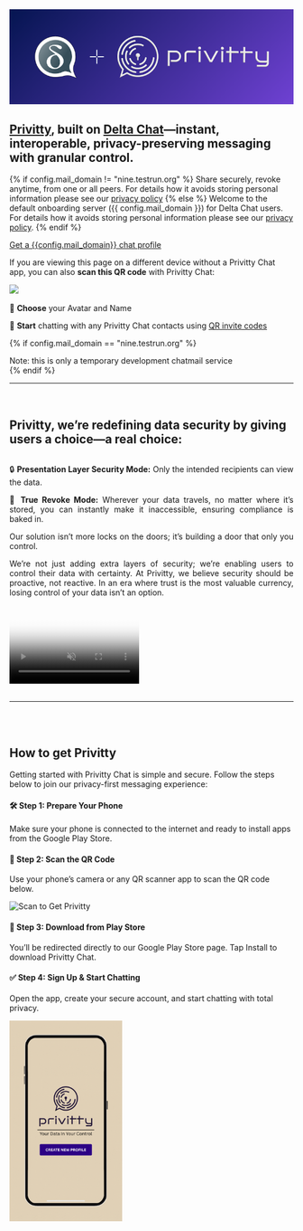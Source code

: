 <!-- Google tag (gtag.js) -->
<script async src="https://www.googletagmanager.com/gtag/js?id=G-7R97SKH821"></script>
<script>
  window.dataLayer = window.dataLayer || [];
  function gtag(){dataLayer.push(arguments);}
  gtag('js', new Date());

  gtag('config', 'G-7R97SKH821');
</script>

<img class="banner" src="privitty-new-banner.png"/>

## [Privitty](https://privittytech.com), built on [Delta Chat](https://get.delta.chat)—instant, interoperable, privacy-preserving messaging with granular control.

{% if config.mail_domain != "nine.testrun.org" %}
Share securely, revoke anytime, from one or all peers. For details how it avoids storing personal information please see our [privacy policy](privacy.html) 
{% else %}
Welcome to the default onboarding server ({{ config.mail_domain }}) 
for Delta Chat users.  For details how it avoids storing personal information
please see our [privacy policy](privacy.html). 
{% endif %}

<a class="cta-button" href="DCACCOUNT:https://{{ config.mail_domain }}/new">Get a {{config.mail_domain}} chat profile</a>

If you are viewing this page on a different device
without a Privitty Chat app,
you can also **scan this QR code** with Privitty Chat:

<a href="DCACCOUNT:https://{{ config.mail_domain }}/new">
    <img width=300 style="float: none;" src="qr-chatmail-invite-{{config.mail_domain}}.png" /></a>

🐣 **Choose** your Avatar and Name

💬 **Start** chatting with any Privitty Chat contacts using [QR invite codes](https://delta.chat/en/help#howtoe2ee)


{% if config.mail_domain == "nine.testrun.org" %}
<div class="experimental">Note: this is only a temporary development chatmail service</div>
{% endif %}

<br>
<hr />
<br>
<h2>Privitty, we’re redefining data security by giving users a choice—a real choice:</h2>
<div style="display: flex; flex-wrap: wrap; gap: 1.5rem;">
   <div style="text-align: justify; max-width: 540px;">
       <p>🔒 <strong>Presentation Layer Security Mode:</strong> Only the intended recipients can view the data.</p>
       <p>🚫 <strong>True Revoke Mode:</strong> Wherever your data travels, no matter where it’s stored, you can instantly make it inaccessible, ensuring compliance is baked in.</p>
       <p>Our solution isn’t more locks on the doors; it’s building a door that only you control.</p>
       <p>We’re not just adding extra layers of security; we’re enabling users to control their data with certainty. At Privitty, we believe security should be proactive, not reactive. In an era where trust is the most valuable currency, losing control of your data isn’t an option.</p>
   </div>
   <video style="max-width: 230px;" controls preload="none" muted autoplay poster="./IN-APP-DEMO-WITHOUT-BG.jpg">
 <source src="./Privitty-Demo-Without-BG.mp4" type="video/mp4">
 Your browser does not support the video tag.
</video>
</div>
<br>
<hr />
<br>

<br>
<h2>How to get Privitty</h2>
<p>Getting started with Privitty Chat is simple and secure. Follow the steps below to join our privacy-first messaging experience:</p>
<h4>🛠 Step 1: Prepare Your Phone</h4>
<p>Make sure your phone is connected to the internet and ready to install apps from the Google Play Store.</p>
<h4>📲 Step 2: Scan the QR Code</h4>
<p>Use your phone’s camera or any QR scanner app to scan the QR code below.</p>
<div> <!-- Insert your QR code image here --> <img src="./privitty-download.avif" alt="Scan to Get Privitty" width="200"> </div>
<h4>🚀 Step 3: Download from Play Store</h4>
<p>You’ll be redirected directly to our Google Play Store page. Tap Install to download Privitty Chat.</p>
<h4>✅ Step 4: Sign Up & Start Chatting</h4>
<p>Open the app, create your secure account, and start chatting with total privacy.</p>
<div>
   <img src="./privitty-create-new-profile.gif" alt="" width="200px">
</div>

